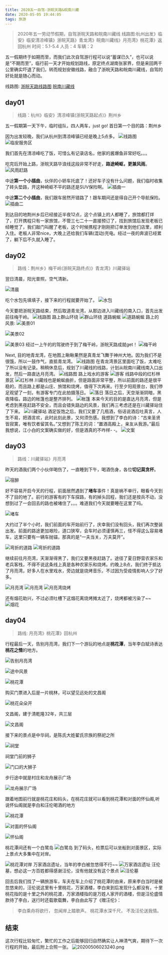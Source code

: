 ```yaml
---
title: 2020五一自驾-浙皖天路&皖南川藏
date: 2020-05-05 19:44:05
tags: 旅游
---
```


> 2020年五一劳动节假期，自驾浙皖天路和皖南川藏线
> 线路图:杭州出发》临安》临安清凉峰镇》浙皖天路》青龙湾》皖南川藏线》月亮湾》桃花潭》返回杭州
> 时间：5.1-5.4
> 人员：4
> 车辆：2

五一假期终于如期而至，而我们此次自驾游行程可以说“蓄谋已久”，也可以说是“不期而至”，临行前一天才开始规划路线，原定终点湖南张家界，但是来回两千公里确实吓退了我们，转而规划安徽线路，融合了浙皖天路和皖南川藏线，自驾的好处就是随心而动。

线路图:
[浙皖天路线路图](http://www.2bulu.com/track/t-7QE2moGYUcbp%25252FR2KBg5Tzw%25253D%25253D.htm)
[皖南川藏线](http://www.2bulu.com/track/t-UGk79iOvPx0%25253D.htm)

<!-- toc -->

## day01
> 线路：杭州》临安》清凉峰镇(浙皖天路起点)》荆州乡

五一假期第一天下午，临时组队，四人两车，just go! 首日第一个目的路：荆州乡

因为出发较晚，我们从杭州到清凉峰镇已经是晚上5点多。
![线路图](https://cdn.jsdelivr.net/gh/michaelzhang02010479/saveimage@master/img/20200505205324.png)
![临安服务区](https://cdn.jsdelivr.net/gh/michaelzhang02010479/saveimage@master/img/20200505211139.png)

我们首先在清凉峰吃了饭，可惜么有记录店名，他家的酱爆鱼非常好吃。。。

吃完后开始上路，浙皖天路华浪线这段非常不好走，**路途崎岖，更兼风雨**。
![风雨赶路](https://cdn.jsdelivr.net/gh/michaelzhang02010479/saveimage@master/img/hualangxian-01.gif)

中途**第一个小插曲**，伙伴的小轿车托底了！还好车子没有什么问题，我们临时收集了砖头垫路，开这种崎岖不平的路还是SUV保险啊。
![插曲一](https://cdn.jsdelivr.net/gh/michaelzhang02010479/saveimage@master/img/20200505214320.png)


中途**第二个小插曲**，我们跟车居然开错路了！跟车期间还是得自己开个导航保险。
![插曲二](https://cdn.jsdelivr.net/gh/michaelzhang02010479/saveimage@master/img/20200505215113.png)


到达目的地荆州乡后已经接近半夜12点，这个点镇上的人都睡了，旅馆都打烊了，打开携程只有一家旅馆，不管三七二十一直接预订了，找到旅馆后发现老板已经睡觉了，我们敲门叫醒了老板，这个时候携程才刚刚把订单发到他们店里，顺利入住。老板人非常nice，大晚上还给我们车辆(混动)充电。经过一夜的奔波已经累了，躺下后不久就入睡了。

## day02
> 路线：荆州乡》梅干岭(浙皖天路终点)》青龙湾》川藏驿站

翌日清晨，阳光普照，空气清新。

![清晨](https://cdn.jsdelivr.net/gh/michaelzhang02010479/saveimage@master/img/20200505220555.png)

吃个水包先填填子，接下来的行程就要开始了。
![水包](https://cdn.jsdelivr.net/gh/michaelzhang02010479/saveimage@master/img/20200505222037.png)

今天要把浙皖天路结束，然后取道青龙湾，从那边进入川藏线的南入口，首先出发前往梅干岭。
![线路图](https://cdn.jsdelivr.net/gh/michaelzhang02010479/saveimage@master/img/20200505223141.png)
路上群山环绕
![群山环绕](https://cdn.jsdelivr.net/gh/michaelzhang02010479/saveimage@master/img/20200505223616.png)
道路蜿蜒
![道路蜿蜒](https://cdn.jsdelivr.net/gh/michaelzhang02010479/saveimage@master/img/20200505223815.png)
路上的风景:
![美景01](https://cdn.jsdelivr.net/gh/michaelzhang02010479/saveimage@master/img/20200505224114.png)

![美景02](https://cdn.jsdelivr.net/gh/michaelzhang02010479/saveimage@master/img/20200505224251.png)

![美景03](https://cdn.jsdelivr.net/gh/michaelzhang02010479/saveimage@master/img/20200505224511.png)
经过一上午的的驾驶终于到了梅干岭，浙皖天路成就get！
![梅干岭](https://cdn.jsdelivr.net/gh/michaelzhang02010479/saveimage@master/img/20200505224636.png)

Next, 目的地青龙湾，在地图上瞅瞅果然是真青龙飞舞于神州大地。因为我们不是很饿，所以一鼓作气，直抵青龙湾。
![线路图](https://cdn.jsdelivr.net/gh/michaelzhang02010479/saveimage@master/img/20200505223452.png)
在青龙湾景区里面吃了饭，太难吃了所以没有记录。稍稍休息后，规划了川藏线的线路，计划从皖南川藏线南入口出发，然后一路直达月亮湾。
![线路图](https://cdn.jsdelivr.net/gh/michaelzhang02010479/saveimage@master/img/20200505223249.png)
路上戏水的游客
![游客](https://cdn.jsdelivr.net/gh/michaelzhang02010479/saveimage@master/img/20200505230907.png)
线路中段的红杉林景区
![红杉林](https://cdn.jsdelivr.net/gh/michaelzhang02010479/saveimage@master/img/20200505231112.png)
川藏线也是蜿蜒曲折，但是路面非常平整，所以前面的路还是很平稳的，而且路上都是山庄、旅馆和烧烤，值得下次再来。行至夕阳观景台，我们停足观望了一刻，有游客专门在此拍摄落日。
![落日](https://cdn.jsdelivr.net/gh/michaelzhang02010479/saveimage@master/img/20200505231342.png)
落日之后，天空渐渐阴暗，黑夜降临，路边的帐篷也是整齐排列。
![帐篷](https://cdn.jsdelivr.net/gh/michaelzhang02010479/saveimage@master/img/20200505232010.png)
本来今天的目的是直达月亮湾，但是考虑到黑夜赶路不安全，而且会错失路边的风景，我们再三考虑还是在川藏驿站住了下来。
![川藏驿站](https://cdn.jsdelivr.net/gh/michaelzhang02010479/saveimage@master/img/20200505235033.png)
酒足饭饱之后，我们又要了几瓶酒，俗话说酒后吐真言，人生不易，把酒言欢，此时此刻此景，又何须伤感。我想到了李白的诗：“古来圣贤皆寂寞，唯有饮者留其名。”又想到了陈王的词：“置酒高殿上，亲友从我游。”最后我想说，江小白的文案确实做的好，但是酒真的不咋样- -。
![文案](https://cdn.jsdelivr.net/gh/michaelzhang02010479/saveimage@master/img/20200505235655.png)

## day03
> 路线：川藏驿站》月亮湾

昨天的酒我们两个小伙伴喝伤了，一直睡到下午，喝酒伤身，各位**切记莫贪杯**。

![宿醉](https://cdn.jsdelivr.net/gh/michaelzhang02010479/saveimage@master/img/20200505235931.png)

好不容易开启今天的行程，前面居然遇到了**堵车**事件！真是祸不单行，眼看今天到不了目的地了。前行的游客有的下车探路，有的掉头回程，我们还是按兵不动，没想到过了一会回去的路也被堵住了。。。难道我们今天就要睡在这里了吗。

![堵车](https://cdn.jsdelivr.net/gh/michaelzhang02010479/saveimage@master/img/20200506002236.png)

大约过了半个小时，我们前面的车开始前行了，庆幸我们没有回头，我们再次整装出发。前面的路途更加艰险，道口狭窄，会车时必须谨慎再三，怪不得这么容易堵车，这里只要有一辆车抛锚，那真的是“一夫当关，万夫莫开”。

![弯折的道路](https://cdn.jsdelivr.net/gh/michaelzhang02010479/saveimage@master/img/20200506002107.png)
![弯折的道路](https://cdn.jsdelivr.net/gh/michaelzhang02010479/saveimage@master/img/20200506003817.png)

继续前往月亮湾，天渐渐得黑了，我们又要黑夜赶路了。途径了夏日野营农家乐和老兵客栈，不得不说这条线上真是各种农家乐和烧烤。约晚上8点，我们终于抵达了月亮湾，好多人在水里戏水，旁边就是烧烤音乐，不过因为受疫情影响人少了好多。

![月亮湾](https://cdn.jsdelivr.net/gh/michaelzhang02010479/saveimage@master/img/20200506005032.png)
![月亮湾](https://cdn.jsdelivr.net/gh/michaelzhang02010479/saveimage@master/img/20200506005212.png)
![月亮湾烧烤](https://cdn.jsdelivr.net/gh/michaelzhang02010479/saveimage@master/img/20200506005253.png)

还有烟花助兴，不过必须吐槽下这烟花离烧烤摊太近了，烧烤都被污染了~~
![烟花](https://cdn.jsdelivr.net/gh/michaelzhang02010479/saveimage@master/img/20200506_010806.gif)

## day04
> 路线: 月亮湾》桃花潭》回杭州

行程最后一天，告别月亮湾，我们下一个游玩的地点是**桃花潭**，当年李白赋诗表达**桃花之情**的地方。

![告别月亮湾](https://cdn.jsdelivr.net/gh/michaelzhang02010479/saveimage@master/img/20200506012046.png)

![途中风景](https://cdn.jsdelivr.net/gh/michaelzhang02010479/saveimage@master/img/20200506012144.png)

![桃花潭](https://cdn.jsdelivr.net/gh/michaelzhang02010479/saveimage@master/img/20200506022226.png)

购买门票进入后是一片桃林，可以望见远处的文昌阁

![桃花朵朵开](https://cdn.jsdelivr.net/gh/michaelzhang02010479/saveimage@master/img/taohuatan04.jpg)

文昌阁，建于清乾隆32年，共三层

![文昌阁](https://cdn.jsdelivr.net/gh/michaelzhang02010479/saveimage@master/img/taohuatan05.jpg)

接下来的景点是中华祠，是陈氏大姓翟氏宗族的祭祀之所

![祠堂](https://cdn.jsdelivr.net/gh/michaelzhang02010479/saveimage@master/img/taohuatan07.jpg)

祠堂门前的狮子

![门口的大狮子](https://cdn.jsdelivr.net/gh/michaelzhang02010479/saveimage@master/img/taohuatan08.jpg)

步行途中就是村庄和龙舟展示广场

![龙舟展示广场](https://cdn.jsdelivr.net/gh/michaelzhang02010479/saveimage@master/img/taohuatan06.jpg)

跟着地图前行就是桃花庄和码头，在桃花庄就可以看到桃花潭和对面的怀仙阁,听说怀仙阁就是李白和汪伦喝酒的地方

![桃花潭](https://cdn.jsdelivr.net/gh/michaelzhang02010479/saveimage@master/img/taohuatan10.jpg)

![对面的怀仙阁](https://cdn.jsdelivr.net/gh/michaelzhang02010479/saveimage@master/img/taohuatan09.jpg)

![怀仙阁](https://cdn.jsdelivr.net/gh/michaelzhang02010479/saveimage@master/img/taohuatan01.jpg)

桃花潭间还有一个白鹭岛
![白鹭岛](https://cdn.jsdelivr.net/gh/michaelzhang02010479/saveimage@master/img/taohuatan02.jpg)
到了码头，检票后可以坐船到对面景区，实际上景点大多集中在对岸。

![桃花潭对岸](https://cdn.jsdelivr.net/gh/michaelzhang02010479/saveimage@master/img/20200506022316.png)
万家酒店遗址，当年的李白被忽悠得不行~~
![万家酒店遗址](https://cdn.jsdelivr.net/gh/michaelzhang02010479/saveimage@master/img/taohuatan03.jpg)
汪伦墓，想必这一方百姓都得感谢汪伦，没有他就没有这个景点
![汪伦墓](https://cdn.jsdelivr.net/gh/michaelzhang02010479/saveimage@master/img/taohuatan11.jpg)

回去后我们找了一辆旅游车，车夫在车上介绍了桃花潭的由来，原来李白当时是被忽悠来的，汪伦说这里有十里桃花，万家酒楼，李白来到后发现什么都没有，十里桃花指的是十里之外的桃花渡，万家酒楼指的是万姓人家开的酒楼，但是汪伦盛情款待了李白，送行时还载歌载舞，李白由此写了《赠汪伦》：
> 李白乘舟将欲行，
> 忽闻岸上踏歌声。
> 桃花潭水深千尺，
> 不及汪伦送我情。

## 结束
这次行程比较匆忙，繁忙的工作之后能够回归自然确实让人神清气爽，期待下一次行程的开始，最后附上合照一张。
![20200506023240.png](https://cdn.jsdelivr.net/gh/michaelzhang02010479/saveimage@master/img/20200506023240.png)